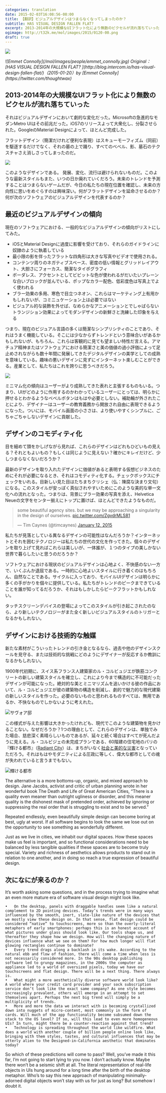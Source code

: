 ```yaml
---
categories: translation
date: 2015-02-03T16:08:56-08:00
title: 【翻訳】ビジュアルデザインはつまらなくなってしまったのか？
subtitle: HAS VISUAL DESIGN FALLEN FLAT?
excerpt: 2013-2014年の大規模なUIフラット化により無数のピクセルが流れ落ちていった
ogimage: http://t32k.me/mol/images/2015/0120-00.png
draft: true
---
```


![](/mol/images/2015/0120-00.png)

<cite class="citation">
![Emmet Connolly](/mol/images/people/emmet_connolly.jpg)
Original：[HAS VISUAL DESIGN FALLEN FLAT?
](http://blog.intercom.io/has-visual-design-fallen-flat/)（<time>2015-01-20</time>）by [Emmet Connolly](https://twitter.com/thoughtwax)
</cite>


## 2013-2014年の大規模なUIフラット化により無数のピクセルが流れ落ちていった

それはビジュアルデザインにおいて劇的な変化だった。Microsoftの急進的なモダンMetro UIはその前兆だった。iOS7のリリースよって大衆化し、分裂させられた。GoogleのMaterial Designによって、ほとんど完成した。

フラットデザイン（簡潔だけれど便利な表現）はスキューモーフィズム（同前）を駆逐するだけでなく、それの墓の上で踊り、すべてのべべル、影、墓石のテクスチャさえ消しさってしまったのだ。

![](/mol/images/2015/0120-01.png)

このようなデザインである。 発展、変化、流行は避けられないものだ。このような最新スタイルもまた、いつの日か廃れていくだろう。未来のトレンドを予測することはつまらないゲームだが、今日の私たちの現在位置を確認し、未来の方向性に思いをめぐらすのは興味深い。何がフラットデザインを延命させるのか？何が次のソフトウェアのビジュアルデザインを代表するのか？

## 最近のビジュアルデザインの傾向

現在のソフトウェアにおける、一般的なビジュアルデザインの傾向がリストにしてみた。

+ iOSとMaterial Designに過度に影響を受けており、それらのガイドラインに奴隷のように執着している
+ 最小限の影を伴ったフラットな四角形は大きな写真やビデオで使用される。
+ コンテンツ周りのネガティブスペース、密度の低い情報とグリッドレイアウト、大胆さにフォーカス、簡潔なタイポグラフィ
+ ボーダレス、アクセントとしてビビットな色が使われるがだいたいプレーンな白いブロックが並んでいる、ポップなカラー配色、低彩度色は写真上でよく使われる
+ ブラー効果の多用、寒色で目立つネオン、これらはマーケティング上有用かもしれないが、コミニュケーション上は必要ではない
+ ビジュアル的な装飾を外せば、なめらかなアニメーションとでしゃばらないトランジション効果によってモダンデザインの新鮮さと洗練した印象を与える


つまり、現在のビジュアル言語の多くは簡潔なシンプリシティのことであり、それはうまく機能している。そこには少なからずトレンドという意味合いがあるかもしれないが、もちろん、これらは客観的に見ても望ましい特性だ言える。アマチュア精神またはソフトウェアにおける簡潔さと美の価値の過小評価によって足止めされながらも数十年間に発展してきたデジタルデザインの美学としての成熟を意味している。趣味の悪いデザインに見ずにインターネット楽しむことができる。産業として、私たちはこれを誇りに思うべきだろう。

![](/mol/images/2015/0120-04.png)

ミニマム化の傾向はユーザーがより成熟してきた表れと主張するものもいる。つまり、UIがどのように作用するのかわかっているユーザーにとっては、明らかに押せるとわかるようなベベルボタンはもはや必要としない。補助輪が外されたことにより、デザイナーはユーザーの教育義務から開放され自由に表現できるようになった。ついには、モバイル画面の小ささは、より使いやすくシンプルに、ごちゃごちゃしないデザインに貢献した。

## デザインのコモディティ化

目を細めて頭をかしげながら見れば、これらのデザインはどれもひどいもの見える？それともよいもの？もしくは同じように見えない？確かにキレイだけど、少しつまらなくないだろうか？

最新のデザインを取り入れたデザインに価値があると表明する仮想ビジネスのためにそれが必要になるとき、それはコモディティ化する。チェックボックスにチェックをいれる。目新しい見た目はたちまちクリシェ（仏：陳腐な決まり文句）になる。このスタイルが安っぽく真似されやすいためにこのような美的な単一文化への流れとなった。つまりは、背景にブラー効果の写真を添え、Helvetica Neueの文字をセンター揃えにトップに置けば、ほとんどできたようなものだ。

<blockquote class="twitter-tweet" lang="en"><p>some beautiful agency sites. but we may be approaching a singularity in the design of ourselves. <a href="http://t.co/ZgvdrMLS81">pic.twitter.com/ZgvdrMLS81</a></p>&mdash; Tim Caynes (@timcaynes) <a href="https://twitter.com/timcaynes/status/554593526034731008">January 12, 2015</a></blockquote>
<script async src="//platform.twitter.com/widgets.js" charset="utf-8"></script>

私たちが見落としている異なるデザインの可能性はなんだろうか？インターネットとそれを囲むテクノロジーは私たちの世代の文化を作ってきた。個々のデザインを取り上げて見ればこれらは美しいが、一体誰が、１つのタイプの美しかない世界で暮らしたいと思うのだろうか？

ソフトウェアにおける現状のビジュアルデザインは心地よく、不快感のない一方で、いくぶんか退屈である。一時的に心地よいスタイルに行き着くのはもちろん、自然なことである。サイクルに入っており、モバイルUIデザインは明らかに多くの手がかりを個々に提供している。私たちがトレンドのピークまできていることを誰が知ってるだろうか、それはもしかしたらピークフラットかもしれない。

タッチスクリーンデバイスの登場によってこのスタイルが引き起こされたのなら、より新しいテクノロジーがまた全く新しいビジュアルスタイルのトリガーとなるかもしれない。

## デザインにおける技術的な触媒

新たな素材がこういったトレンドの引き金となるなら、過去や他のデザインスクールを見守る、または技術的な挑戦にどのようにデザイナーが反応するか教訓になるかもしれない。

1900年代初期に、スイス系フランス人建築家のル・コルビュジエが鉄筋コンクリートの新しい建築スタイルを確立し、これにより今まで構造的に不可能だったデザインが可能になった。絶対的な美とミニマリズムを追いかける彼の作品において、ル・コルビュジエが彼の建築物の構造を削減し、劇的で魅力的な現代建築の新しいスタイルを作った。必要のないものと思われるものすべては、無用であるか、不快なものでしかないように考えれた。

![サヴォア邸](/mol/images/2015/0120-02.png)

この様式が与えた影響は大きかったけれども、現代でこのような建築物を見かけることない。なぜだろうか？1つの理由として、これらのデザインは、単独でみた場合、慈悲深く素晴らしいものであるが、延々と続く場合はすべてが死んだように見える。ル・コルビジェの未完成プランである、60階建の住宅地のパリの『輝ける都市』（[Radiant City](http://www.archdaily.com/411878/ad-classics-ville-radieuse-le-corbusier/)）は、まちがいなく[社会と美的な災害](http://en.wikipedia.org/wiki/Pruitt%E2%80%93Igoe)となっていただろう。それはもはやモダニティによる圧政に等しく、偉大な都市としての魂が失われていると言うまでもない。


![輝ける都市](/mol/images/2015/0120-03.png)

The alternative is a more bottoms-up, organic, and mixed approach to design. Jane Jacobs, activist and critic of urban planning wrote in her wonderful book The Death and Life of Great American Cities, “There is a quality even meaner than outright ugliness or disorder, and this meaner quality is the dishonest mask of pretended order, achieved by ignoring or suppressing the real order that is struggling to exist and to be served.”


Repeated endlessly, even beautifully simple design can become boring at best, ugly at worst. If all software begins to look the same we lose out on the opportunity to see something as wonderfully different.


Just as we live in cities, we inhabit our digital spaces. How these spaces make us feel is important, and so functional considerations need to be balanced by less tangible qualities if these spaces are to become truly special. Variety and richness of aesthetics allows products to stand out in relation to one another, and in doing so reach a true expression of beautiful design.




## 次になにが来るのか？

It’s worth asking some questions, and in the process trying to imagine what an even more mature era of software visual design might look like.


	•	On the desktop, panels with draggable handles seem like a natural complement to 2D pointing devices. Today’s trends were in many ways influenced by the smooth, inert, slate-like nature of the devices that we mostly view these design on. In that sense, flat design could be considered “native” to touchscreens, more so than the overly-literal metaphors of early smartphones: perhaps this is an honest account of what pictures under glass should look like. Our tools shape us, and thereafter they shape how we design. How will the changing nature of devices influence what we see on them? For how much longer will flat glowing rectangles continue to dominate?
	•	Every trend drags along a backlash in its wake. According to the natural ebb and flow of fashion, there will come a time when less is not necessarily considered more. In the 90s desktop publishing software led to grungy magazines, in the 2000s the computer as appliance led to a world of oversized pixels, today we have our touchscreens and flat design. There will be a next thing. There always is.
	•	What might a more aesthetically diverse software world look like? A world where your credit card provider and your sock subscription service don’t look like the exact same company? As one style becomes increasingly prevalent, others will emerge in an attempt to set themselves apart. Perhaps the next big trend will simply be a multiplicity of trends.
	•	More and more the data we interact with is becoming crystallized down into nuggets of micro-content, most commonly in the form of cards. Will much of the app functionality become subsumed down the stack to the OS level? If so, will this lead to even more homogeneous UIs? In turn, might there be a counter-reaction against that trend?
	•	Technology is spreading throughout the world like wildfire. What does a world with another couple of billion people online look like, bringing with them styles, tastes, and cultural influences that may be utterly alien to the Designed-in-California aesthetic that dominates today?
So which of these predictions will come to pass? Well, you’ve made it this far, I’m not going to start lying to you now.
I don’t actually know.
Maybe there won’t be a seismic shift at all. The literal representation of real-life objects in UIs hung around for a long time after the birth of the desktop metaphor. Who’s to say this new approach of manipulating minimally-adorned digital objects won’t stay with us for just as long?
But somehow I doubt it.

